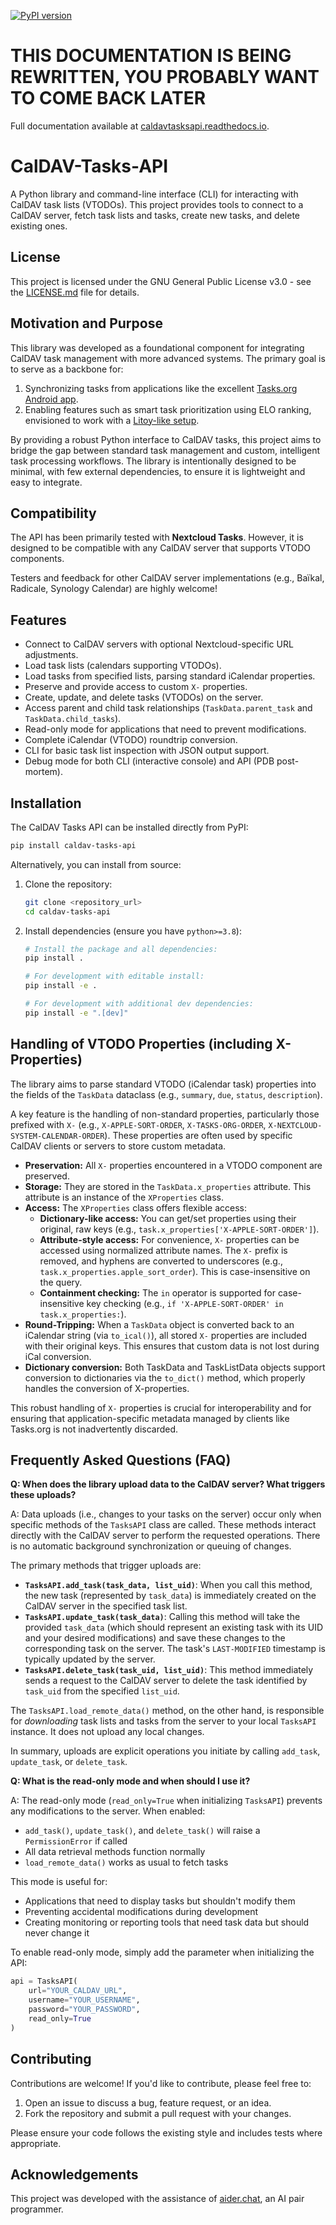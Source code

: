 [![PyPI version](https://badge.fury.io/py/caldav-tasks-api.svg)](https://badge.fury.io/py/caldav-tasks-api)

# THIS DOCUMENTATION IS BEING REWRITTEN, YOU PROBABLY WANT TO COME BACK LATER

Full documentation available at [caldavtasksapi.readthedocs.io](https://caldavtasksapi.readthedocs.io/en/latest/#).

# CalDAV-Tasks-API

A Python library and command-line interface (CLI) for interacting with CalDAV task lists (VTODOs). This project provides tools to connect to a CalDAV server, fetch task lists and tasks, create new tasks, and delete existing ones.

## License

This project is licensed under the GNU General Public License v3.0 - see the [LICENSE.md](LICENSE.md) file for details.

## Motivation and Purpose

This library was developed as a foundational component for integrating CalDAV task management with more advanced systems. The primary goal is to serve as a backbone for:

1.  Synchronizing tasks from applications like the excellent [Tasks.org Android app](https://f-droid.org/packages/org.tasks/).
2.  Enabling features such as smart task prioritization using ELO ranking, envisioned to work with a [Litoy-like setup](https://github.com/thiswillbeyourgithub/mini_LiTOY).

By providing a robust Python interface to CalDAV tasks, this project aims to bridge the gap between standard task management and custom, intelligent task processing workflows. The library is intentionally designed to be minimal, with few external dependencies, to ensure it is lightweight and easy to integrate.

## Compatibility

The API has been primarily tested with **Nextcloud Tasks**. However, it is designed to be compatible with any CalDAV server that supports VTODO components.

Testers and feedback for other CalDAV server implementations (e.g., Baïkal, Radicale, Synology Calendar) are highly welcome!

## Features

*   Connect to CalDAV servers with optional Nextcloud-specific URL adjustments.
*   Load task lists (calendars supporting VTODOs).
*   Load tasks from specified lists, parsing standard iCalendar properties.
*   Preserve and provide access to custom `X-` properties.
*   Create, update, and delete tasks (VTODOs) on the server.
*   Access parent and child task relationships (`TaskData.parent_task` and `TaskData.child_tasks`).
*   Read-only mode for applications that need to prevent modifications.
*   Complete iCalendar (VTODO) roundtrip conversion.
*   CLI for basic task list inspection with JSON output support.
*   Debug mode for both CLI (interactive console) and API (PDB post-mortem).

## Installation

The CalDAV Tasks API can be installed directly from PyPI:

```bash
pip install caldav-tasks-api
```

Alternatively, you can install from source:

1.  Clone the repository:
    ```bash
    git clone <repository_url>
    cd caldav-tasks-api
    ```
2.  Install dependencies (ensure you have `python>=3.8`):
    ```bash
    # Install the package and all dependencies:
    pip install .
    
    # For development with editable install:
    pip install -e .
    
    # For development with additional dev dependencies:
    pip install -e ".[dev]"
    ```

## Handling of VTODO Properties (including X-Properties)

The library aims to parse standard VTODO (iCalendar task) properties into the fields of the `TaskData` dataclass (e.g., `summary`, `due`, `status`, `description`).

A key feature is the handling of non-standard properties, particularly those prefixed with `X-` (e.g., `X-APPLE-SORT-ORDER`, `X-TASKS-ORG-ORDER`, `X-NEXTCLOUD-SYSTEM-CALENDAR-ORDER`). These properties are often used by specific CalDAV clients or servers to store custom metadata.

*   **Preservation:** All `X-` properties encountered in a VTODO component are preserved.
*   **Storage:** They are stored in the `TaskData.x_properties` attribute. This attribute is an instance of the `XProperties` class.
*   **Access:** The `XProperties` class offers flexible access:
    *   **Dictionary-like access:** You can get/set properties using their original, raw keys (e.g., `task.x_properties['X-APPLE-SORT-ORDER']`).
    *   **Attribute-style access:** For convenience, `X-` properties can be accessed using normalized attribute names. The `X-` prefix is removed, and hyphens are converted to underscores (e.g., `task.x_properties.apple_sort_order`). This is case-insensitive on the query.
    *   **Containment checking:** The `in` operator is supported for case-insensitive key checking (e.g., `if 'X-APPLE-SORT-ORDER' in task.x_properties:`).
*   **Round-Tripping:** When a `TaskData` object is converted back to an iCalendar string (via `to_ical()`), all stored `X-` properties are included with their original keys. This ensures that custom data is not lost during iCal conversion.
*   **Dictionary conversion:** Both TaskData and TaskListData objects support conversion to dictionaries via the `to_dict()` method, which properly handles the conversion of X-properties.

This robust handling of `X-` properties is crucial for interoperability and for ensuring that application-specific metadata managed by clients like Tasks.org is not inadvertently discarded.

## Frequently Asked Questions (FAQ)

**Q: When does the library upload data to the CalDAV server? What triggers these uploads?**

A: Data uploads (i.e., changes to your tasks on the server) occur only when specific methods of the `TasksAPI` class are called. These methods interact directly with the CalDAV server to perform the requested operations. There is no automatic background synchronization or queuing of changes.

The primary methods that trigger uploads are:

*   **`TasksAPI.add_task(task_data, list_uid)`**: When you call this method, the new task (represented by `task_data`) is immediately created on the CalDAV server in the specified task list.
*   **`TasksAPI.update_task(task_data)`**: Calling this method will take the provided `task_data` (which should represent an existing task with its UID and your desired modifications) and save these changes to the corresponding task on the server. The task's `LAST-MODIFIED` timestamp is typically updated by the server.
*   **`TasksAPI.delete_task(task_uid, list_uid)`**: This method immediately sends a request to the CalDAV server to delete the task identified by `task_uid` from the specified `list_uid`.

The `TasksAPI.load_remote_data()` method, on the other hand, is responsible for *downloading* task lists and tasks from the server to your local `TasksAPI` instance. It does not upload any local changes.

In summary, uploads are explicit operations you initiate by calling `add_task`, `update_task`, or `delete_task`.

**Q: What is the read-only mode and when should I use it?**

A: The read-only mode (`read_only=True` when initializing `TasksAPI`) prevents any modifications to the server. When enabled:

* `add_task()`, `update_task()`, and `delete_task()` will raise a `PermissionError` if called
* All data retrieval methods function normally
* `load_remote_data()` works as usual to fetch tasks

This mode is useful for:

* Applications that need to display tasks but shouldn't modify them
* Preventing accidental modifications during development
* Creating monitoring or reporting tools that need task data but should never change it

To enable read-only mode, simply add the parameter when initializing the API:
```python
api = TasksAPI(
    url="YOUR_CALDAV_URL",
    username="YOUR_USERNAME",
    password="YOUR_PASSWORD",
    read_only=True
)
```

## Contributing

Contributions are welcome! If you'd like to contribute, please feel free to:

1.  Open an issue to discuss a bug, feature request, or an idea.
2.  Fork the repository and submit a pull request with your changes.

Please ensure your code follows the existing style and includes tests where appropriate.

## Acknowledgements

This project was developed with the assistance of [aider.chat](https://aider.chat), an AI pair programmer.
